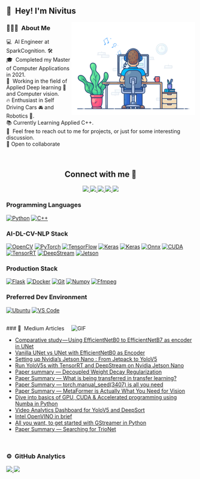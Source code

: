 ## 👋 &nbsp;Hey! I'm Nivitus

<img align="right" alt="GIF" src="https://github.com/Nivitus/Nivitus/blob/master/img/6.gif" width="330px"/>

### 👨🏻‍💻 &nbsp;About Me

💻 &nbsp;AI Engineer at SparkCognition. 🛠 \
🎓 &nbsp;Completed my Master of Computer Applications in 2021.\
🌱 &nbsp;Working in the field of Applied Deep learning 💪 and Computer vision.\
🔥 Enthusiast in Self Driving Cars 🚘 and Robotics 🤖. \
📚 Currently Learning Applied C++. \
💬 &nbsp;Feel free to reach out to me for projects, or just for some interesting discussion. \
👯 Open to collaborate

<br>
<h2 align="center"><b> Connect with me 🤝 </b></h2>

<p align="center">
  <a href="https://www.linkedin.com/in/nivitus-fernandez-999a6815b/">
    <img src="https://img.shields.io/badge/LinkedIn-0077B5?style=for-the-badge&logo=linkedin&logoColor=white">
  </a>
  <a href="https://medium.com/@Nivitus./">
    <img src="https://img.shields.io/badge/Medium-000000?style=for-the-badge&logo=medium&logoColor=white">
  </a>
  <a href="https://twitter.com/NivitusFdz">
    <img src="https://img.shields.io/badge/Twitter-1DA1F2?style=for-the-badge&logo=twitter&logoColor=white">
  </a>
  <a href="https://www.hackerrank.com/nivitus_ai">
    <img src="https://img.shields.io/badge/-Hackerrank-2EC866?style=for-the-badge&logo=HackerRank&logoColor=white">
  </a>
  <a href="https://codeforces.com/profile/DeepStranger">
    <img src="https://img.shields.io/badge/-Codeforces-FF0000?style=for-the-badge&logo=CodeForces&logoColor=white">
  </a>
</p>

### Programming Languages

[<img alt="Python" src="https://img.shields.io/badge/Python-FFD43B?style=for-the-badge&logo=python&logoColor=darkgreen" />]()
[<img alt="C++" src="https://img.shields.io/badge/C%2B%2B-00599C?style=for-the-badge&logo=c%2B%2B&logoColor=white" />]()

### AI-DL-CV-NLP Stack

[<img alt="OpenCV" src="https://img.shields.io/badge/OpenCV-27338e?style=for-the-badge&logo=OpenCV&logoColor=white" />]()
[<img alt="PyTorch" src="https://img.shields.io/badge/PyTorch-EE4C2C?style=for-the-badge&logo=pytorch&logoColor=white" />]()
[<img alt="TensorFlow" src="https://img.shields.io/badge/TensorFlow-FF6F00?style=for-the-badge&logo=TensorFlow&logoColor=white" />]()
[<img alt="Keras" src="https://img.shields.io/badge/Keras-D00000?style=for-the-badge&logo=Keras&logoColor=white" />]()
[<img alt="Keras" src="https://img.shields.io/badge/-Scikitlearn-FFea00?style=for-the-badge&logo=Scikitlearn&logoColor=blue" />]()
[<img alt="Onnx" src="https://img.shields.io/badge/ONNX-005CED?style=for-the-badge&logo=onnx&logoColor=white" />]()
[<img alt="CUDA" src="https://img.shields.io/badge/CUDA-76B900?style=for-the-badge&logo=nvidia&logoColor=white" />]()
[<img alt="TensorRT" src="https://img.shields.io/badge/TensorRT-76B900?style=for-the-badge&logo=nvidia&logoColor=white" />]()
[<img alt="DeepStream" src="https://img.shields.io/badge/DeepStream-76B900?style=for-the-badge&logo=nvidia&logoColor=white" />]()
[<img alt="Jetson" src="https://img.shields.io/badge/Jetson-76B900?style=for-the-badge&logo=nvidia&logoColor=white" />]()

### Production Stack

[<img alt="Flask" src="https://img.shields.io/badge/Flask-000000?style=for-the-badge&logo=flask&logoColor=white" />]()
[<img alt="Docker" src="https://img.shields.io/badge/Docker-2CA5E0?style=for-the-badge&logo=docker&logoColor=white" />]()
[<img alt="Git" src="https://img.shields.io/badge/Git-F05032?style=for-the-badge&logo=git&logoColor=white" />]()
[<img alt="Numpy" img src="https://img.shields.io/badge/Numpy-777BB4?style=for-the-badge&logo=numpy&logoColor=white" />]()
[<img alt="Ffmpeg" src="https://img.shields.io/badge/FFMPEG-007808?&style=for-the-badge&logo=ffmpeg&logoColor=white" />]()

### Preferred Dev Environment

[<img alt="Ubuntu" src="https://img.shields.io/badge/Ubuntu-E95420?&style=for-the-badge&logo=ubuntu&logoColor=white" />]()
[<img alt="VS Code" src="https://img.shields.io/badge/Visual_Studio_Code-0078D4?style=for-the-badge&logo=visual%20studio%20code&logoColor=white" />]()

<br>

<img align="right" alt="GIF" src="https://media.tenor.com/Mz4w1B-by-oAAAAi/reading-read.gif" width="330px"/>
### 📕 &nbsp;Medium Articles
<ul>
  <li><a href="https://sahilchachra.medium.com/comparative-study-using-efficientnetb0-to-efficientnetb7-as-encoder-in-unet-a73ec6aeffe8">Comparative study — Using EfficientNetB0 to EfficientNetB7 as encoder in UNet</a></li>
  <li><a href="https://sahilchachra.medium.com/vanilla-unet-vs-unet-with-efficientnetb0-as-encoder-55495edd2ceb">Vanilla UNet vs UNet with EfficientNetB0 as Encoder</a></li>
   <li><a href="https://sahilchachra.medium.com/setting-up-nvidias-jetson-nano-from-jetpack-to-yolov5-60a004bf48bc">Setting up Nvidia’s Jetson Nano : From Jetpack to YoloV5</a></li>
  <li><a href="https://sahilchachra.medium.com/run-yolov5s-with-tensorrt-and-deepstream-on-nvidia-jetson-nano-8c888a2f0eae">Run YoloV5s with TensorRT and DeepStream on Nvidia Jetson Nano
</a></li>
   <li><a href="https://sahilchachra.medium.com/paper-summary-decoupled-weight-decay-regularization-1583cbc855bd">Paper summary — Decoupled Weight Decay Regularization</a></li>
   <li><a href="https://sahilchachra.medium.com/paper-summary-what-is-being-transferred-in-transfer-learning-250dc7a9d127">Paper Summary — What is being transferred in transfer learning?</a></li>
  <li><a href="https://sahilchachra.medium.com/paper-summary-torch-manual-seed-3407-is-all-you-need-9ef0f7aa7d78">Paper Summary — torch.manual_seed(3407) is all you need</a></li>
  <li><a href="https://sahilchachra.medium.com/paper-summary-metaformer-is-actually-what-you-need-for-vision-b6f172482604">Paper Summary — MetaFormer is Actually What You Need for Vision</a></li>
   <li><a href="https://sahilchachra.medium.com/dive-into-basics-of-gpu-cuda-accelerated-programming-using-numba-in-python-a0be21aa00b7">Dive into basics of GPU, CUDA & Accelerated programming using Numba in Python</a></li>
  <li><a href="https://sahilchachra.medium.com/video-analytics-dashboard-for-yolov5-and-deepsort-c5994461cb44">Video Analytics Dashboard for YoloV5 and DeepSort</a></li>
  <li><a href="https://sahilchachra.medium.com/intel-openvino-in-brief-14a6905f5593">Intel OpenVINO in brief</a></li>
  <li><a href="https://sahilchachra.medium.com/all-you-want-to-get-started-with-gstreamer-in-python-2276d9ed548e">All you want, to get started with GStreamer in Python
</a></li>
<li><a href="https://medium.com/mlearning-ai/paper-summary-searching-for-trionet-6ec2d3b56593">Paper Summary — Searching for TrioNet</a></li>
</ul>
<br>

### ⚙️ &nbsp;GitHub Analytics

<p align="left">
<a href="https://github.com/Nivitus">
  <img height="180em" src="https://github-readme-stats-eight-theta.vercel.app/api?username=Nivitus&show_icons=true&theme=react&include_all_commits=true&count_private=true"/>
  <img height="180em" src="https://github-readme-stats-eight-theta.vercel.app/api/top-langs/?username=Nivitus&layout=compact&langs_count=8&theme=react"/>
</a>
</p>
